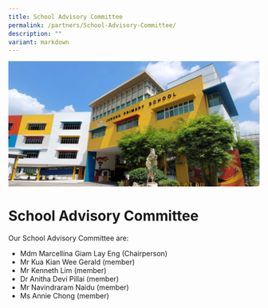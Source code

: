 ```yaml
---
title: School Advisory Committee
permalink: /partners/School-Advisory-Committee/
description: ""
variant: markdown
---
```

![](/images/JPS_School_Front_Banner.jpg)

School Advisory Committee
=========================

Our School Advisory Committee are: 

*   Mdm Marcellina Giam Lay Eng (Chairperson)
*   Mr Kua Kian Wee Gerald (member)
*   Mr Kenneth Lim (member)
*   Dr Anitha Devi Pillai (member)
*   Mr Navindraram Naidu (member)
*   Ms Annie Chong (member)